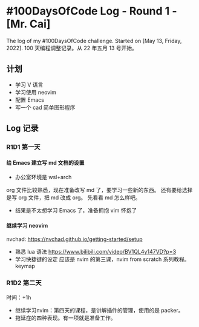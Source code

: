 # #100DaysOfCode Log - Round 1 - [Mr. Cai]

The log of my #100DaysOfCode challenge. Started on [May 13, Friday, 2022].
100 天编程调整记录。从 22 年五月 13 号开始。

## 计划

- 学习 V 语言
- 学习使用 neovim
- 配置 Emacs
- 写一个 cad 简单图形程序

## Log 记录

### R1D1 第一天

#### 给 Emacs 建立写 md 文档的设置

- 办公室环境是 wsl+arch

org 文件比较熟悉，现在准备改写 md 了，要学习一些新的东西。
还有要给选择是写 org 文件，把 md 改成 org。
先看看 md 怎么样吧。

- 结果是不太想学习 Emacs 了，准备拥抱 vim 怀抱了

#### 继续学习 neovim

nvchad: https://nvchad.github.io/getting-started/setup

- 熟悉 lua 语法
  https://www.bilibili.com/video/BV1QL4y147VD?p=3
- 学习快捷键的设定
  应该是 nvim 的第三课，nvim from scratch 系列教程。
  keymap

### R1D2 第二天
时间：+1h
- 继续学习nvim：第四天的课程，是讲解插件的管理，使用的是 packer。
- 拖延症的四种表现。有一项就是准备工作。
